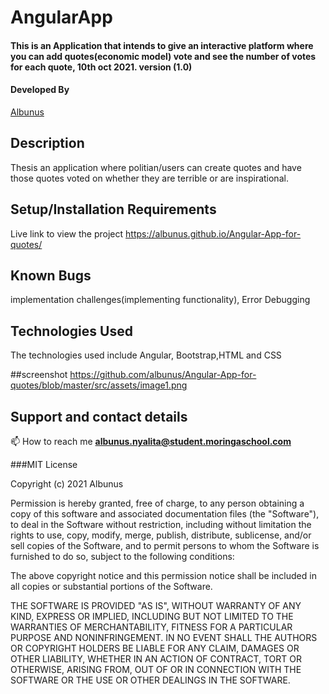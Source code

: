 # AngularApp

#### This is an Application that intends to give an interactive platform where you can add quotes(economic model) vote and see the number of votes for each quote, 10th oct 2021. version (1.0)
#### Developed By 
[Albunus](https://github.com/albunus)

## Description
 Thesis an application where politian/users can create quotes and have those quotes voted on whether they are terrible or are inspirational. 
 
## Setup/Installation Requirements

Live link to view the project https://albunus.github.io/Angular-App-for-quotes/

## Known Bugs
implementation challenges(implementing  functionality), Error Debugging

## Technologies Used
The technologies used include Angular, Bootstrap,HTML and CSS

##screenshot https://github.com/albunus/Angular-App-for-quotes/blob/master/src/assets/image1.png


## Support and contact details
📫 How to reach me **albunus.nyalita@student.moringaschool.com**



###MIT License

Copyright (c) 2021 Albunus

Permission is hereby granted, free of charge, to any person obtaining a copy
of this software and associated documentation files (the "Software"), to deal
in the Software without restriction, including without limitation the rights
to use, copy, modify, merge, publish, distribute, sublicense, and/or sell
copies of the Software, and to permit persons to whom the Software is
furnished to do so, subject to the following conditions:

The above copyright notice and this permission notice shall be included in all
copies or substantial portions of the Software.

THE SOFTWARE IS PROVIDED "AS IS", WITHOUT WARRANTY OF ANY KIND, EXPRESS OR
IMPLIED, INCLUDING BUT NOT LIMITED TO THE WARRANTIES OF MERCHANTABILITY,
FITNESS FOR A PARTICULAR PURPOSE AND NONINFRINGEMENT. IN NO EVENT SHALL THE
AUTHORS OR COPYRIGHT HOLDERS BE LIABLE FOR ANY CLAIM, DAMAGES OR OTHER
LIABILITY, WHETHER IN AN ACTION OF CONTRACT, TORT OR OTHERWISE, ARISING FROM,
OUT OF OR IN CONNECTION WITH THE SOFTWARE OR THE USE OR OTHER DEALINGS IN THE
SOFTWARE.

